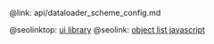 @link: api/dataloader_scheme_config.md

@seolinktop: [ui library](https://webix.com)
@seolink: [object list javascript](https://webix.com/widget/list/)